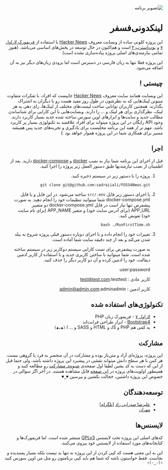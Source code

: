<div dir="rtl">

![تصویر برنامه](img/screenshot.png)

# لینکدونی‌فسفر

این پروژه کلونی ساده از وبسایت معروف [Hacker News](https://news.ycombinator.com/) با استفاده از [فریمورک لاراول ۷](https://laravel.com/docs/7.x/) و [بوت‌استرپ ۴](https://getbootstrap.com/docs/4.4/getting-started/introduction/) است و هم‌اکنون در حال توسعه در بخش‌های اساسی می‌باشد. (هنوز تمامی نیازمندی‌های اصلی پروژه پیاده‌سازی نشده است)

این پروژه فعلا تنها به زبان فارسی در دسترس است اما بزودی زبان‌های دیگر نیز به آن اضافه می‌شود.

## چیستی !

این وبسایت همانند سایت معروف [Hacker News](https://news.ycombinator.com/)  جاییست که افراد، با تفکرات متفاوت میتونن لینک‌هایی که به نظرشون در طول روز مفید هست رو با دیگران به اشتراک بگذارند. همچنین کاربران توانایی ساخت لیست‌های مختلف از لینک‌ها، رای دهی به هر لینک، نظرگذاری برای هر لینک و ... را دارند. وبسایت‌هایی با این کارایی برای شناساندن مطالب جدید و سایت‌ها و ابزار‌های اوپن سورس ساخته شده جدید بسیار کاربرد دارند. وجود API رایگان در این پروژه میتواند برای افراد علاقمند به تکنولوژی بسیار پر کاربرد باشد. مهم تر از همه این برنامه محلیست برای یادگیری و تجربه‌های جدید پس همیشه مسیر برای همکاری شما در این پروژه هموار خواهد بود :)

## اجرا

قبل از اجرای این برنامه شما نیاز به نصب [docker](https://docs.docker.com/install/) و [docker-compose](https://docs.docker.com/compose/install/) دارید. بعد از اطمینان از نصب نیازمندیها طبق دستور العمل زیر پروژه را  اجرا کنید.

1. پروژه را با دستور زیر در سیستم ذخیره کنید.

   `git clone git@github.com:sadraiiali/FOSS4News.git`

2. با اجرای دستور زیر فایل `src/.env` ساخته می‌شود. در این فایل و یا فایل docker-compose.yml شما میتوانید تنظیمات خود را انجام دهید. به صورت پیشفرض تنها نیاز است در فایل docker-compose.yml دو متغییر APP_URL (برای آدرس سایت خود) و متغیر APP_NAME (برای نام سایت خود) تعویض کنید.

   `bash ./RunFirstTime.sh`

3. تغییرات خود را انجام داده و با اجرای دوباره دستور قبلی پروژه شروع به بیلد شدن می‌کند و بعد از چند دقیقه سایت شما آماده است.

   به صورت پیشفرض برای تست کارایی سیستم دوکاربر زیر در سیستم ساخته شده است. شما میتوانید با ساختن کاربری جدید و با استفاده از کاربر ادمین دیفالت، خود را ادمین کرده و آن دو کاربر دیگر را حذف کنید.

   user:password

   کاربر عادی : test@test.com:testtest

   کاربر ادمین :‌ admin@admin.com:adminadmin

## تکنولوژی‌های استفاده شده

- [لاراول ۷](https://laravel.com/docs/7.x) - فریمورک زبان PHP
- [Bootstrap4](https://getbootstrap.com/) - ابزار طراحی فرانت‌اند
- یه کمی هم PHP و JS و HTML و SASS و ... ا `(▲ᴗ▲)`

## مشارکت

این پروژه، پروژه‌ای آزاد و متن‌باز بوده و مشارکت در آن منحصر به فرد یا  گروهی نیست. هر کس با هر سطح دانش میتواند نقشی در پیشبرد این پروژه داشته باشد. ولی حتما قبل از این که دست به کد بشین لطفا اول صفحه‌ی [شیوه‌ی مشارکت](/doc/CONTRIBUTING_FA.md) رو مطالعه کنید و همینطور اولویت‌های پروژه در [این صفحه](/doc/TODO_FA.md)  قابل مشاهده هستند. در آخر اگر سوالی در خصوص این پروژه داشتین، خجالت نکشین و بپرسین `♥‿♥`

## توسعه‌دهندگان

- [علیرضا صدرایی راد](https://github.com/sadraiiali/)  [[تلگرام](https://t.me/thepiker)]
- [مهران](https://github.com/meh666ran)

## لایسنس‌ها

کدهای اصلی این پروژه تحت لایسنس [GPLv3](https://github.com/sadraiiali/FOSS4News/blob/master/LICENSE) منتشر شده است. اما فریمورک‌ها و کتابخانه‌های مورد استفاده از لایسنس خود پیروی می‌کنند.

این به این معنی هست که کپی کردن از این پروژه نه تنها بد نیست بلکه بسیار پسندیده و بجاست. فقط حواستون باشه که شما هم باید کپی برنامتون رو مثل من اوپن سورس کنید `✌(-‿-)✌`

</div>

